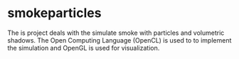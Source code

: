 smokeparticles
==============

The is project deals with the simulate smoke with particles and volumetric shadows. The Open Computing Language (OpenCL) is used to to implement the simulation and OpenGL is used for visualization. 
